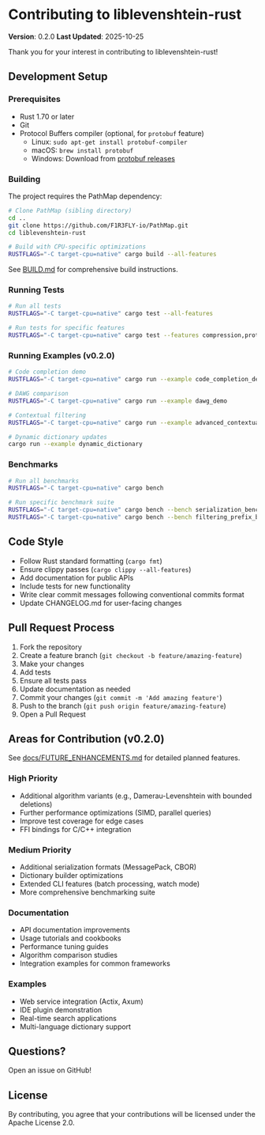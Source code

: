 # Contributing to liblevenshtein-rust

**Version**: 0.2.0
**Last Updated**: 2025-10-25

Thank you for your interest in contributing to liblevenshtein-rust!

## Development Setup

### Prerequisites

- Rust 1.70 or later
- Git
- Protocol Buffers compiler (optional, for `protobuf` feature)
  - Linux: `sudo apt-get install protobuf-compiler`
  - macOS: `brew install protobuf`
  - Windows: Download from [protobuf releases](https://github.com/protocolbuffers/protobuf/releases)

### Building

The project requires the PathMap dependency:

```bash
# Clone PathMap (sibling directory)
cd ..
git clone https://github.com/F1R3FLY-io/PathMap.git
cd liblevenshtein-rust

# Build with CPU-specific optimizations
RUSTFLAGS="-C target-cpu=native" cargo build --all-features
```

See [BUILD.md](BUILD.md) for comprehensive build instructions.

### Running Tests

```bash
# Run all tests
RUSTFLAGS="-C target-cpu=native" cargo test --all-features

# Run tests for specific features
RUSTFLAGS="-C target-cpu=native" cargo test --features compression,protobuf
```

### Running Examples (v0.2.0)

```bash
# Code completion demo
RUSTFLAGS="-C target-cpu=native" cargo run --example code_completion_demo

# DAWG comparison
RUSTFLAGS="-C target-cpu=native" cargo run --example dawg_demo

# Contextual filtering
RUSTFLAGS="-C target-cpu=native" cargo run --example advanced_contextual_filtering

# Dynamic dictionary updates
cargo run --example dynamic_dictionary
```

### Benchmarks

```bash
# Run all benchmarks
RUSTFLAGS="-C target-cpu=native" cargo bench

# Run specific benchmark suite
RUSTFLAGS="-C target-cpu=native" cargo bench --bench serialization_benchmarks --features compression,protobuf
RUSTFLAGS="-C target-cpu=native" cargo bench --bench filtering_prefix_benchmarks
```

## Code Style

- Follow Rust standard formatting (`cargo fmt`)
- Ensure clippy passes (`cargo clippy --all-features`)
- Add documentation for public APIs
- Include tests for new functionality
- Write clear commit messages following conventional commits format
- Update CHANGELOG.md for user-facing changes

## Pull Request Process

1. Fork the repository
2. Create a feature branch (`git checkout -b feature/amazing-feature`)
3. Make your changes
4. Add tests
5. Ensure all tests pass
6. Update documentation as needed
7. Commit your changes (`git commit -m 'Add amazing feature'`)
8. Push to the branch (`git push origin feature/amazing-feature`)
9. Open a Pull Request

## Areas for Contribution (v0.2.0)

See [docs/FUTURE_ENHANCEMENTS.md](docs/FUTURE_ENHANCEMENTS.md) for detailed planned features.

### High Priority

- Additional algorithm variants (e.g., Damerau-Levenshtein with bounded deletions)
- Further performance optimizations (SIMD, parallel queries)
- Improve test coverage for edge cases
- FFI bindings for C/C++ integration

### Medium Priority

- Additional serialization formats (MessagePack, CBOR)
- Dictionary builder optimizations
- Extended CLI features (batch processing, watch mode)
- More comprehensive benchmarking suite

### Documentation

- API documentation improvements
- Usage tutorials and cookbooks
- Performance tuning guides
- Algorithm comparison studies
- Integration examples for common frameworks

### Examples

- Web service integration (Actix, Axum)
- IDE plugin demonstration
- Real-time search applications
- Multi-language dictionary support

## Questions?

Open an issue on GitHub!

## License

By contributing, you agree that your contributions will be licensed under the Apache License 2.0.
